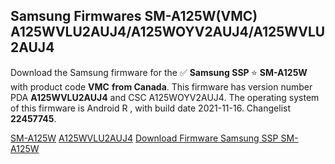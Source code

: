 <h2>Samsung Firmwares SM-A125W(VMC) A125WVLU2AUJ4/A125WOYV2AUJ4/A125WVLU2AUJ4</h2>
Download the Samsung firmware for the ✅ <strong>Samsung SSP </strong> ⭐ <strong>SM-A125W</strong> with product code <strong>VMC</strong> <strong> from Canada</strong>. This firmware has version number PDA <strong>A125WVLU2AUJ4</strong> and CSC A125WOYV2AUJ4. The operating system of this firmware is Android R , with build date 2021-11-16. Changelist <strong>22457745</strong>.


[SM-A125W](https://samfirm.shop/samsung/model/SM-A125W)
[A125WVLU2AUJ4](https://samfirm.shop/samsung/pda/A125WVLU2AUJ4)
[Download Firmware Samsung SSP SM-A125W](https://samfirm.shop/samsung/firmware/474550)
